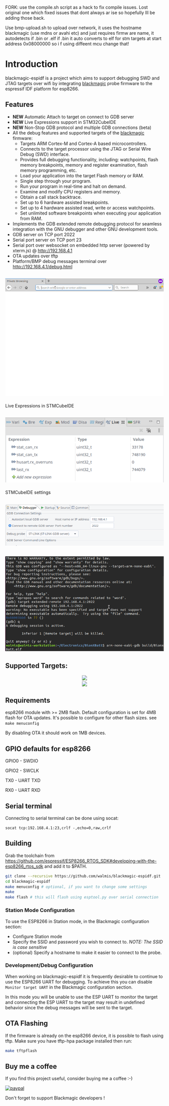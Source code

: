 

FORK: use the compile.sh script as a hack to fix compile issues. Lost original one which fixed issues that dont always ar
ise so hopefully Ill be adding those back.

Use bmp-upload.sh to upload over network, it uses the hostname blackmagic (use mdns or avahi etc) and just requires firmw
are name, it autodetects if .bin or .elf if .bin it auto converts to elf for stm targets at start address 0x08000000 so i
f using diffeent mcu change that!
 


# Introduction

blackmagic-espidf is a project which aims to support debugging SWD and JTAG targets over wifi by integrating [blackmagic](https://github.com/blacksphere/blackmagic) probe firmware to the espressif IDF platform for esp8266.

## Features
- **NEW** Automatic Attach to target on connect to GDB server
- **NEW** Live Expressions support in STM32CubeIDE
- **NEW** Non-Stop GDB protocol and multiple GDB connections (beta)
- All the debug features and supported targets of the [blackmagic](https://github.com/blacksphere/blackmagic) firmware:
  * Targets ARM Cortex-M and Cortex-A based microcontrollers.
  * Connects to the target processor using the JTAG or Serial Wire Debug (SWD) interface.
  * Provides full debugging functionality, including: watchpoints, flash memory breakpoints, memory and register examination, flash memory programming, etc.
  * Load your application into the target Flash memory or RAM.
  * Single step through your program.
  * Run your program in real-time and halt on demand.
  * Examine and modify CPU registers and memory.
  * Obtain a call stack backtrace.
  * Set up to 6 hardware assisted breakpoints.
  * Set up to 4 hardware assisted read, write or access watchpoints.
  * Set unlimited software breakpoints when executing your application from RAM.
- Implements the GDB extended remote debugging protocol for seamless integration with the GNU debugger and other GNU development tools.
- GDB server on TCP port 2022
- Serial port server on TCP port 23
- Serial port over websocket on embedded http server (powered by xterm.js) @ http://192.168.4.1
- OTA updates over tftp
- Platform/BMP debug messages terminal over http://192.168.4.1/debug.html

## ![web](images/web.gif)

Live Expressions in STMCubeIDE
## ![web](images/live.gif) 

STMCubeIDE settings
## ![web](images/stmcube.png)

## ![gdb connection](images/gdb.gif)

## Supported Targets:
<p align="center">
<a href="https://raw.githubusercontent.com/wiki/blacksphere/blackmagic/images/bmpm_ARM_Cortex-M_targets-2021.png"><img src="https://raw.githubusercontent.com/wiki/blacksphere/blackmagic/images/bmpm_ARM_Cortex-M_targets-2021.png" width="80%"></a><br/>
<a href="https://raw.githubusercontent.com/wiki/blacksphere/blackmagic/images/bmpm_ARM_Cortex-A_alpha_targets.png"><img src="https://raw.githubusercontent.com/wiki/blacksphere/blackmagic/images/bmpm_ARM_Cortex-A_alpha_targets.png" width="80%"></a>
</p>

## Requirements

esp8266 module with >= 2MB flash. Default configuration is set for 4MB flash for OTA updates. It's possible to configure for other flash sizes. see `make menuconfig`

By disabling OTA it should work on 1MB devices.

## GPIO defaults for esp8266

GPIO0 - SWDIO

GPIO2 - SWCLK

TX0 - UART TXD

RX0  - UART RXD

## Serial terminal

Connecting to serial terminal can be done using socat:

```
socat tcp:192.168.4.1:23,crlf -,echo=0,raw,crlf
```

## Building

Grab the toolchain from https://github.com/espressif/ESP8266_RTOS_SDK#developing-with-the-esp8266_rtos_sdk  and add it to $PATH.

```bash
git clone --recursive https://github.com/walmis/blackmagic-espidf.git
cd blackmagic-espidf
make menuconfig # optional, if you want to change some settings
make
make flash # this will flash using esptool.py over serial connection
```

### Station Mode Configuration

To use the ESP8266 in Station mode, in the Blackmagic configuration section:
- Configure Station mode
- Specify the SSID and password you wish to connect to.  *NOTE: The SSID is case sensitive*
- (optional) Specify a hostname to make it easier to connect to the probe.

### Development/Debug Configuration

When working on blackmagic-espidf it is frequently desirable to continue to use the ESP8266 UART for debugging.  To achieve this you can disable `Monitor target UART` in the Blackmagic configuration section.

In this mode you will be unable to use the ESP UART to monitor the target and connecting the ESP UART to the target may result in undefined behavior since the debug messages will be sent to the target.

## OTA Flashing

If the firmware is already on the esp8266 device, it is possible to flash using tftp. Make sure you have tftp-hpa package installed then run:

```bash
make tftpflash
```

## Buy me a coffee

If you find this project useful, consider buying me a coffee :-)

[![paypal](https://www.paypalobjects.com/en_US/i/btn/btn_donateCC_LG.gif)](https://www.paypal.com/cgi-bin/webscr?cmd=_s-xclick&hosted_button_id=66JLPHXMD3XW2)

Don't forget to support Blackmagic developers ! 

